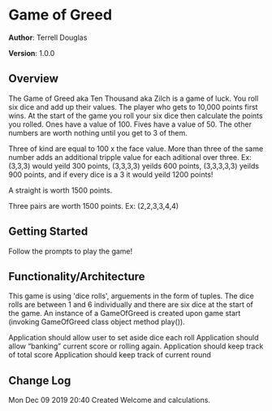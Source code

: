 # Game of Greed

**Author**: Terrell Douglas

**Version**: 1.0.0

## Overview
The Game of Greed aka Ten Thousand aka Zilch is a game of luck. You roll six dice and add up their values. The player who gets to 10,000 points first wins. At the start of the game you roll your six dice then calculate the points you rolled. Ones have a value of 100. Fives have a value of 50. The other numbers are worth nothing until you get to 3 of them. 

Three of kind are equal to 100 x the face value. More than three of the same number adds an additional tripple value for each aditional over three. Ex: (3,3,3) would yeild 300 points, (3,3,3,3) yeilds 600 points, (3,3,3,3,3) yeilds 900 points, and if every dice is a 3 it would yeild 1200 points!

A straight is worth 1500 points. 

Three pairs are worth 1500 points. Ex: (2,2,3,3,4,4)

## Getting Started
Follow the prompts to play the game!

## Functionality/Architecture
This game is using 'dice rolls', arguements in the form of tuples. The dice rolls are between 1 and 6 individually and there are six dice at the start of the game. An instance of a GameOfGreed is created upon game start (invoking GameOfGreed class object method play()).


Application should allow user to set aside dice each roll
Application should allow “banking” current score or rolling again.
Application should keep track of total score
Application should keep track of current round


## Change Log
Mon Dec 09 2019 20:40 Created Welcome and calculations.

